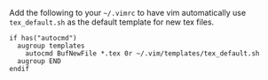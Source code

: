 Add the following to your `~/.vimrc` to have vim automatically use `tex_default.sh` as the default template for new tex files.

```vimscript
if has("autocmd")
  augroup templates
    autocmd BufNewFile *.tex 0r ~/.vim/templates/tex_default.sh
  augroup END
endif
```
